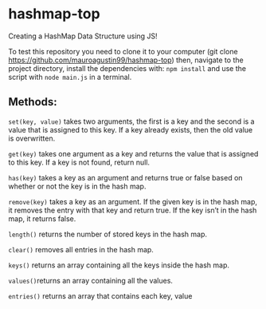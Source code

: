 # hashmap-top

Creating a HashMap Data Structure using JS!

To test this repository you need to clone it to your computer (git clone https://github.com/mauroagustin99/hashmap-top) then, navigate to the project directory, install the dependencies with: `npm install` and use the script with `node main.js` in a terminal.

## Methods:

`set(key, value)` takes two arguments, the first is a key and the second is a value that is assigned to this key. If a key already exists, then the old value is overwritten.

`get(key)` takes one argument as a key and returns the value that is assigned to this key. If a key is not found, return null.

`has(key)` takes a key as an argument and returns true or false based on whether or not the key is in the hash map.

`remove(key)` takes a key as an argument. If the given key is in the hash map, it removes the entry with that key and return true. If the key isn’t in the hash map, it returns false.

`length()` returns the number of stored keys in the hash map.

`clear()` removes all entries in the hash map.

`keys()` returns an array containing all the keys inside the hash map.

`values()`returns an array containing all the values.

`entries()` returns an array that contains each key, value
